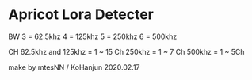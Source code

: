 Apricot Lora Detecter
==========

BW
3 = 62.5khz
4 = 125khz
5 = 250khz
6 = 500khz

CH
62.5khz and 125khz = 1 ~ 15 Ch
250khz = 1 ~ 7 Ch
500khz = 1 ~ 5Ch

make by mtesNN / KoHanjun
2020.02.17

